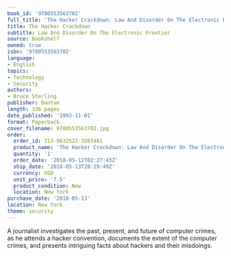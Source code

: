 ```yaml
---
book_id: '9780553563702'
full_title: 'The Hacker Crackdown: Law And Disorder On The Electronic Frontier'
title: The Hacker Crackdown
subtitle: Law And Disorder On The Electronic Frontier
source: Bookshelf
owned: true
isbn: '9780553563702'
language:
- English
topics:
- Technology
- Security
authors:
- Bruce Sterling
publisher: Bantam
length: 336 pages
date_published: '1993-11-01'
format: Paperback
cover_filename: 9780553563702.jpg
order:
  order_id: 113-9632522-3203461
  product_name: 'The Hacker Crackdown: Law And Disorder On The Electronic Frontier'
  quantity: '1'
  order_date: '2018-05-12T02:27:43Z'
  ship_date: '2018-05-13T20:29:49Z'
  currency: USD
  unit_price: '7.5'
  product_condition: New
  location: New York
purchase_date: '2018-05-13'
location: New York
theme: security
---
```

A journalist investigates the past, present, and future of computer crimes, as he attends a hacker convention, documents the extent of the computer crimes, and presents intriguing facts about hackers and their misdoings.
